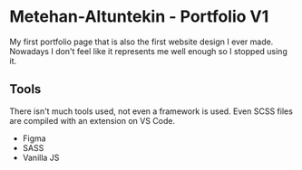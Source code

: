 # Metehan-Altuntekin - Portfolio V1
My first portfolio page that is also the first website design I ever made. Nowadays I don't feel like it represents me well enough so I stopped using it.

## Tools
  There isn't much tools used, not even a framework is used. Even SCSS files are compiled with an extension on VS Code.
  
  - Figma
  - SASS
  - Vanilla JS
